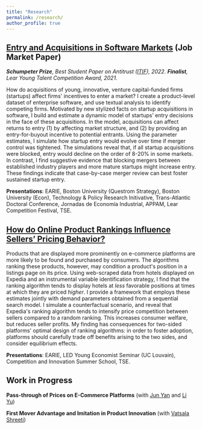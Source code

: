 ```yaml
---
title: "Research"
permalink: /research/
author_profile: true
---
```



## [Entry and Acquisitions in Software Markets](https://luiseeisfeld.github.io/assets/docs/JMP_Eisfeld_TSE.pdf) (Job Market Paper)

_**Schumpeter Prize**, Best Student Paper on Antitrust ([ITIF](https://itif.org/publications/2022/03/28/schumpeter-prize-best-student-paper-antitrust/)), 2022. **Finalist**, Lear Young Talent Competition Award, 2021._

How do acquisitions of young, innovative, venture capital-funded firms (startups) affect firms' incentives to enter a market? I create a product-level dataset of enterprise software, and use textual analysis to identify competing firms. Motivated by new stylized facts on startup acquisitions in software, I build and estimate a dynamic model of startups’ entry decisions in the face of these acquisitions. In the model, acquisitions can affect returns to entry (1) by affecting market structure, and (2) by providing an entry-for-buyout incentive to potential entrants. Using the parameter estimates, I simulate how startup entry would evolve over time if merger control was tightened. The simulations reveal that, if all startup acquisitions were blocked, entry would decline on the order of 8-20% in some markets. In contrast, I find suggestive evidence that blocking mergers between established industry players and more mature startups might increase entry. These findings indicate that case-by-case merger review can best foster sustained startup entry.
    
**Presentations**: EARIE, Boston University (Questrom Strategy), Boston University (Econ), Technology & Policy Research Initivative, Trans-Atlantic Doctoral Conference, Jornadas de Economía Industrial, APPAM, Lear Competition Festival, TSE.

## [How do Online Product Rankings Influence Sellers’ Pricing Behavior?](https://luiseeisfeld.github.io/assets/docs/HotelRankings_Eisfeld_TSE.pdf)

Products that are displayed more prominently on e-commerce platforms are more likely to be found and purchased by consumers. The algorithms ranking these products, however, may condition a product's position in a listings page on its price. Using web-scraped data from hotels displayed on Expedia and an instrumental variable identification strategy, I find that the ranking algorithm tends to display hotels at _less_ favorable positions at times at which they are priced _higher_. I provide a framework that employs these estimates jointly with demand parameters obtained from a sequential search model. I simulate a counterfactual scenario, and reveal that Expedia's ranking algorithm tends to intensify price competition between sellers compared to a random ranking. This increases consumer welfare, but reduces seller profits. My finding has consequences for two-sided platforms' optimal design of ranking algorithms: in order to foster adoption, platforms should carefully trade off benefits arising to the two sides, and consider equilibrium effects.

**Presentations**: EARIE, LED Young Economist Seminar (UC Louvain), Competition and Innovation Summer School, TSE.

## Work in Progress

**Pass-through of Prices on E-Commerce Platforms** (with [Jun Yan](https://sites.google.com/view/jun-yan) and [Li Yu](https://liyu0510.github.io))

**First Mover Advantage and Imitation in Product Innovation** (with [Vatsala Shreeti](https://www.vatsalashreeti.com))


